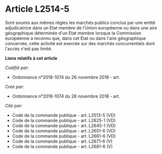 # Article L2514-5

Sont soumis aux mêmes règles les marchés publics conclus par une entité adjudicatrice dans un Etat membre de l'Union
européenne ou dans une aire géographique déterminée d'un Etat membre lorsque la Commission européenne a reconnu que, dans cet
Etat ou dans l'aire géographique concernée, cette activité est exercée sur des marchés concurrentiels dont l'accès n'est pas
limité.

**Liens relatifs à cet article**

_Codifié par_:

  - Ordonnance n°2018-1074 du 26 novembre 2018 - art.

_Créé par_:

  - Ordonnance n°2018-1074 du 26 novembre 2018 - art.

_Cité par_:

  - Code de la commande publique - art. L2513-5 (VD)
  - Code de la commande publique - art. L2625-1 (VD)
  - Code de la commande publique - art. L2645-1 (VD)
  - Code de la commande publique - art. L2651-6 (VD)
  - Code de la commande publique - art. L2661-6 (VD)
  - Code de la commande publique - art. L2671-6 (V)
  - Code de la commande publique - art. L2681-6 (V)

